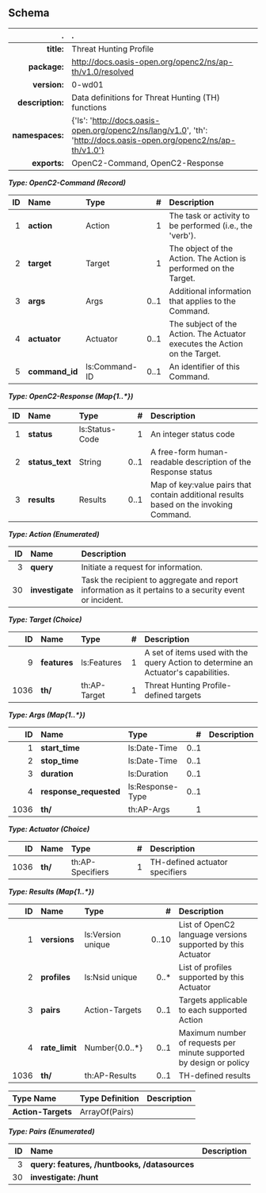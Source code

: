 ## Schema
| . | . |
| ---: | :--- |
| **title:** | Threat Hunting Profile |
| **package:** | http://docs.oasis-open.org/openc2/ns/ap-th/v1.0/resolved |
| **version:** | 0-wd01 |
| **description:** | Data definitions for Threat Hunting (TH) functions |
| **namespaces:** | {'ls': 'http://docs.oasis-open.org/openc2/ns/lang/v1.0', 'th': 'http://docs.oasis-open.org/openc2/ns/ap-th/v1.0'} |
| **exports:** | OpenC2-Command, OpenC2-Response |

**_Type: OpenC2-Command (Record)_**

| ID | Name | Type | # | Description |
| ---: | :--- | :--- | ---: | :--- |
| 1 | **action** | Action | 1 | The task or activity to be performed (i.e., the 'verb'). |
| 2 | **target** | Target | 1 | The object of the Action. The Action is performed on the Target. |
| 3 | **args** | Args | 0..1 | Additional information that applies to the Command. |
| 4 | **actuator** | Actuator | 0..1 | The subject of the Action. The Actuator executes the Action on the Target. |
| 5 | **command_id** | ls:Command-ID | 0..1 | An identifier of this Command. |

**_Type: OpenC2-Response (Map{1..*})_**

| ID | Name | Type | # | Description |
| ---: | :--- | :--- | ---: | :--- |
| 1 | **status** | ls:Status-Code | 1 | An integer status code |
| 2 | **status_text** | String | 0..1 | A free-form human-readable description of the Response status |
| 3 | **results** | Results | 0..1 | Map of key:value pairs that contain additional results based on the invoking Command. |

**_Type: Action (Enumerated)_**

| ID | Name | Description |
| ---: | :--- | :--- |
| 3 | **query** | Initiate a request for information. |
| 30 | **investigate** | Task the recipient to aggregate and report information as it pertains to a security event or incident. |

**_Type: Target (Choice)_**

| ID | Name | Type | # | Description |
| ---: | :--- | :--- | ---: | :--- |
| 9 | **features** | ls:Features | 1 | A set of items used with the query Action to determine an Actuator's capabilities. |
| 1036 | **th/** | th:AP-Target | 1 | Threat Hunting Profile-defined targets |

**_Type: Args (Map{1..*})_**

| ID | Name | Type | # | Description |
| ---: | :--- | :--- | ---: | :--- |
| 1 | **start_time** | ls:Date-Time | 0..1 |  |
| 2 | **stop_time** | ls:Date-Time | 0..1 |  |
| 3 | **duration** | ls:Duration | 0..1 |  |
| 4 | **response_requested** | ls:Response-Type | 0..1 |  |
| 1036 | **th/** | th:AP-Args | 1 |  |

**_Type: Actuator (Choice)_**

| ID | Name | Type | # | Description |
| ---: | :--- | :--- | ---: | :--- |
| 1036 | **th/** | th:AP-Specifiers | 1 | TH-defined actuator specifiers |

**_Type: Results (Map{1..*})_**

| ID | Name | Type | # | Description |
| ---: | :--- | :--- | ---: | :--- |
| 1 | **versions** | ls:Version unique | 0..10 | List of OpenC2 language versions supported by this Actuator |
| 2 | **profiles** | ls:Nsid unique | 0..* | List of profiles supported by this Actuator |
| 3 | **pairs** | Action-Targets | 0..1 | Targets applicable to each supported Action |
| 4 | **rate_limit** | Number{0.0..*} | 0..1 | Maximum number of requests per minute supported by design or policy |
| 1036 | **th/** | th:AP-Results | 0..1 | TH-defined results |


| Type Name | Type Definition | Description |
| :--- | :--- | :--- |
| **Action-Targets** | ArrayOf(Pairs) |  |

**_Type: Pairs (Enumerated)_**

| ID | Name | Description |
| ---: | :--- | :--- |
| 3 | **query: features, /huntbooks, /datasources** |  |
| 30 | **investigate: /hunt** |  |
